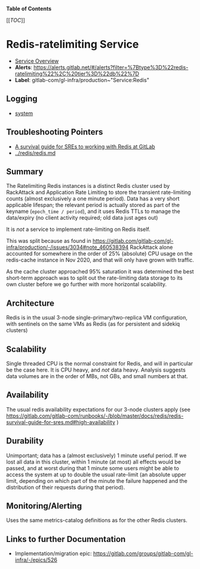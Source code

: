 <!-- MARKER: do not edit this section directly. Edit services/service-catalog.yml then run scripts/generate-docs -->

**Table of Contents**

[[_TOC_]]

#  Redis-ratelimiting Service
* [Service Overview](https://dashboards.gitlab.net/d/redis-ratelimiting-main/redis-ratelimiting-overview)
* **Alerts**: https://alerts.gitlab.net/#/alerts?filter=%7Btype%3D%22redis-ratelimiting%22%2C%20tier%3D%22db%22%7D
* **Label**: gitlab-com/gl-infra/production~"Service:Redis"

## Logging

* [system](https://log.gprd.gitlab.net/goto/b0f9e5bad8ac43431efaf9f350e3a975)

## Troubleshooting Pointers

* [A survival guide for SREs to working with Redis at GitLab](../redis/redis-survival-guide-for-sres.md)
* [../redis/redis.md](../redis/redis.md)
<!-- END_MARKER -->


## Summary

The Ratelimiting Redis instances is a distinct Redis cluster used by RackAttack and Application Rate Limiting
to store the transient rate-limiting counts (almost exclusively a one minute period).  Data has a very short applicable lifespan;
the relevant period is actually stored as part of the keyname (`epoch_time / period`), and it uses Redis TTLs to
manage the data/expiry (no client activity required; old data just ages out)

It is *not* a service to implement rate-limiting on Redis itself.

This was split because as found in https://gitlab.com/gitlab-com/gl-infra/production/-/issues/3034#note_460538394 RackAttack
alone accounted for somewhere in the order of 25% (absolute) CPU usage on the redis-cache instance in Nov 2020, and that will
only have grown with traffic.

As the cache cluster approached 95% saturation it was determined the best short-term approach was to split out the rate-limiting
data storage to its own cluster before we go further with more horizontal scalability.

## Architecture

Redis is in the usual 3-node single-primary/two-replica VM configuration, with sentinels on the same VMs as Redis (as for persistent and sidekiq clusters)

<!-- ## Performance -->

## Scalability

Single threaded CPU is the normal constraint for Redis, and will in particular be the case here.  It is CPU heavy, and *not* data
heavy.  Analysis suggests data volumes are in the order of MBs, not GBs, and small numbers at that.

## Availability

The usual redis availability expectations for our 3-node clusters apply (see https://gitlab.com/gitlab-com/runbooks/-/blob/master/docs/redis/redis-survival-guide-for-sres.md#high-availability )

## Durability
Unimportant; data has a (almost exclusively) 1 minute useful period.  If we lost all data in this cluster, within 1 minute (at most) all effects would be passed, and at worst during that 1 minute some users might be able to access the system at up to double the usual rate-limit (an absolute upper limit, depending on which part of the minute the failure happened and the distribution of their requests during that period).

<!-- ## Security/Compliance -->

## Monitoring/Alerting

Uses the same metrics-catalog definitions as for the other Redis clusters.

## Links to further Documentation

* Implementation/migration epic: https://gitlab.com/groups/gitlab-com/gl-infra/-/epics/526
